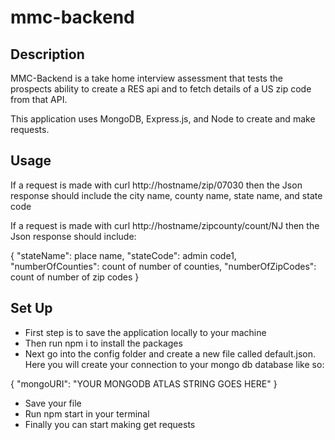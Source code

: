 # mmc-backend

## Description

MMC-Backend is a take home interview assessment that tests the prospects ability to create a RES api and to fetch details of a US zip code from that API.

This application uses MongoDB, Express.js, and Node to create and make requests.

## Usage

If a request is made with curl http://hostname/zip/07030 then the Json response should include the city name, county name, state name, and state code

If a request is made with curl http://hostname/zipcounty/count/NJ then the Json response should include:

{
"stateName": place name,
"stateCode": admin code1,
"numberOfCounties": count of number of counties,
"numberOfZipCodes": count of number of zip codes
}

## Set Up

- First step is to save the application locally to your machine
- Then run npm i to install the packages
- Next go into the config folder and create a new file called default.json. Here you will create your connection to your mongo db database like so:

{
"mongoURI": "YOUR MONGODB ATLAS STRING GOES HERE"
}

- Save your file
- Run npm start in your terminal
- Finally you can start making get requests
